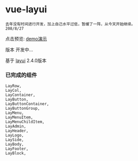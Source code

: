 # vue-layui
    去年没有时间进行开发，加上自己水平过低，暂缓了一阵，从今天开始继续。
    208/8/27
点击预览: [demo演示](http://vue-layui.jskou.com)

版本 开发中...

基于 [layui](https://github.com/sentsin/layui/) 2.4.0版本



### 已完成的组件
```
LayRow,
LayCol,
LayContainer,
LayButton,
LayButtonContainer,
LayButtonGroup,
LayMenu,
LayMenuItem,
LayMenuChildItem,
LayAdmin,
LayHeader,
LayLogo,
LaySide,
LayBody,
LayFooter,
LayBlock,
```